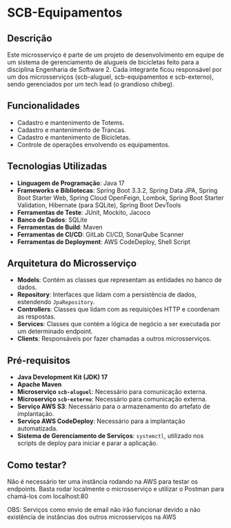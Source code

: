 # SCB-Equipamentos

## Descrição
Este microsserviço é parte de um projeto de desenvolvimento em equipe de um sistema de gerenciamento de alugueis de bicicletas feito para a disciplina Engenharia de Software 2. Cada integrante ficou responsável por um dos microsserviços (scb-aluguel, scb-equipamentos e scb-externo), sendo gerenciados por um tech lead (o grandioso chibeg).

## Funcionalidades
- Cadastro e mantenimento de Totems.
- Cadastro e mantenimento de Trancas.
- Cadastro e mantenimento de Bicicletas.
- Controle de operações envolvendo os equipamentos.

## Tecnologias Utilizadas
- **Linguagem de Programação**: Java 17
- **Frameworks e Bibliotecas**: Spring Boot 3.3.2, Spring Data JPA, Spring Boot Starter Web, Spring Cloud OpenFeign, Lombok, Spring Boot Starter Validation, Hibernate (para SQLite), Spring Boot DevTools
- **Ferramentas de Teste**: JUnit, Mockito, Jacoco
- **Banco de Dados**: SQLite
- **Ferramentas de Build**: Maven
- **Ferramentas de CI/CD**: GitLab CI/CD, SonarQube Scanner
- **Ferramentas de Deployment**: AWS CodeDeploy, Shell Script

## Arquitetura do Microsserviço
- **Models**: Contém as classes que representam as entidades no banco de dados.
- **Repository**: Interfaces que lidam com a persistência de dados, estendendo `JpaRepository`.
- **Controllers**: Classes que lidam com as requisições HTTP e coordenam as respostas.
- **Services**: Classes que contém a lógica de negócio a ser executada por um determinado endpoint.
- **Clients**: Responsáveis por fazer chamadas a outros microsserviços.

## Pré-requisitos
- **Java Development Kit (JDK) 17**
- **Apache Maven**
- **Microserviço `scb-aluguel`**: Necessário para comunicação externa.
- **Microserviço `scb-externo`**: Necessário para comunicação externa.
- **Serviço AWS S3**: Necessário para o armazenamento do artefato de implantação.
- **Serviço AWS CodeDeploy**: Necessário para a implantação automatizada.
- **Sistema de Gerenciamento de Serviços**: `systemctl`, utilizado nos scripts de deploy para iniciar e parar a aplicação.

## Como testar?
Não é necessário ter uma instância rodando na AWS para testar os endpoints. Basta rodar localmente o microsserviço e utilizar o Postman para chamá-los com localhost:80

OBS: Serviços como envio de email não irão funcionar devido a não existência de instâncias dos outros microsserviços na AWS
